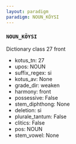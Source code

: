 ```yaml
---
layout: paradigm
paradigm: NOUN_KÖYSI
---
```

### ` NOUN_KÖYSI `

Dictionary class 27 front
* kotus_tn: 27
* upos: NOUN
* suffix_regex: si
* kotus_av: None
* grade_dir: weaken
* harmony: front
* possessive: False
* stem_diphthong: None
* deletion: si
* plurale_tantum: False
* clitics: False
* pos: NOUN
* stem_vowel: None
